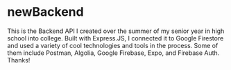 # newBackend

This is the Backend API I created over the summer of my senior year in high school into college. Built with Express.JS, I connected it to Google Firestore 
and used a variety of cool technologies and tools in the process. Some of them include Postman, Algolia, Google Firebase, Expo, and Firebase Auth. Thanks!
